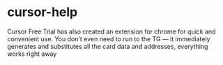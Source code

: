 # cursor-help
Cursor Free Trial has also created an extension for chrome for quick and convenient use. You don't even need to run to the TG — it immediately generates and substitutes all the card data and addresses, everything works right away
